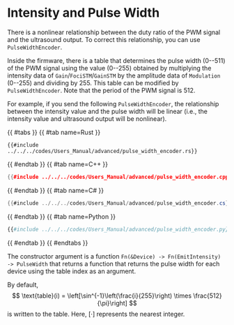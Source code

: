 # Intensity and Pulse Width

There is a nonlinear relationship between the duty ratio of the PWM signal and the ultrasound output.
To correct this relationship, you can use `PulseWidthEncoder`.

Inside the firmware, there is a table that determines the pulse width ($0$--$511$) of the PWM signal using the value ($0$--$255$) obtained by multiplying the intensity data of `Gain`/`FociSTM`/`GainSTM` by the amplitude data of `Modulation` ($0$--$255$) and dividing by $255$.
This table can be modified by `PulseWidthEncoder`.
Note that the period of the PWM signal is 512.

For example, if you send the following `PulseWidthEncoder`, the relationship between the intensity value and the pulse width will be linear (i.e., the intensity value and ultrasound output will be nonlinear).

{{ #tabs }}
{{ #tab name=Rust }}
```rust,edition2024
{{#include ../../../codes/Users_Manual/advanced/pulse_width_encoder.rs}}
```
{{ #endtab }}
{{ #tab name=C++ }}
```cpp
{{#include ../../../codes/Users_Manual/advanced/pulse_width_encoder.cpp}}
```
{{ #endtab }}
{{ #tab name=C# }}
```cs
{{#include ../../../codes/Users_Manual/advanced/pulse_width_encoder.cs}}
```
{{ #endtab }}
{{ #tab name=Python }}
```python
{{#include ../../../codes/Users_Manual/advanced/pulse_width_encoder.py}}
```
{{ #endtab }}
{{ #endtabs }}

The constructor argument is a function `Fn(&Device) -> Fn(EmitIntensity) -> PulseWidth` that returns a function that returns the pulse width for each device using the table index as an argument.

By default,
$$
    \text{table}(i) = \left[\sin^{-1}\left(\frac{i}{255}\right) \times \frac{512}{\pi}\right]
$$
is written to the table.
Here, $[\cdot]$ represents the nearest integer.
